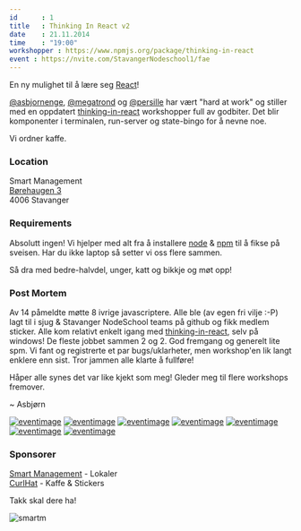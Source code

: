 ```yaml
---
id      : 1
title   : Thinking In React v2
date    : 21.11.2014
time    : "19:00"
workshopper : https://www.npmjs.org/package/thinking-in-react
event : https://nvite.com/StavangerNodeschool1/fae
---
```


En ny mulighet til å lære seg [React](http://facebook.github.io/react/)!   

[@asbjornenge](https://github.com/asbjornenge), [@megatrond](https://github.com/megatrond) og [@persille](https://github.com/persille) har vært "hard at work" og stiller med en oppdatert [thinking-in-react](https://github.com/asbjornenge/thinking-in-react) workshopper full av godbiter. Det blir komponenter i terminalen, run-server og state-bingo for å nevne noe.

Vi ordner kaffe.

### Location

Smart Management  
[Børehaugen 3 ](https://a.tiles.mapbox.com/v4/asbjornenge.k5l0opfl/page.html?access_token=pk.eyJ1IjoiYXNiam9ybmVuZ2UiLCJhIjoiMlRFQ1RrayJ9.CPLmNom9oy3ynpS4stUShw#19/58.97382/5.73116)  
4006 Stavanger

### Requirements

Absolutt ingen! Vi hjelper med alt fra å installere [node](http://nodejs.org/) & [npm](https://www.npmjs.org/) til å fikse på sveisen. Har du ikke laptop så setter vi oss flere sammen.

Så dra med bedre-halvdel, unger, katt og bikkje og møt opp!

### Post Mortem

Av 14 påmeldte møtte 8 ivrige javascriptere. Alle ble (av egen fri vilje :-P) lagt til i sjug & Stavanger NodeSchool teams på github og fikk medlem sticker. Alle kom relativt enkelt igang med [thinking-in-react](https://github.com/asbjornenge/thinking-in-react), selv på windows! De fleste jobbet sammen 2 og 2. God fremgang og generelt lite spm. Vi fant og registrerte et par bugs/uklarheter, men workshop'en lik langt enklere enn sist. Tror jammen alle klarte å fullføre!

Håper alle synes det var like kjekt som meg! Gleder meg til flere workshops fremover.

~ Asbjørn

[![eventimage](/graphics/StavangerNodeSchool1/img6.jpg)](/graphics/StavangerNodeSchool1/img6.jpg)
[![eventimage](/graphics/StavangerNodeSchool1/img7.jpg)](/graphics/StavangerNodeSchool1/img7.jpg)
[![eventimage](/graphics/StavangerNodeSchool1/img5.jpg)](/graphics/StavangerNodeSchool1/img5.jpg)
[![eventimage](/graphics/StavangerNodeSchool1/img4.jpg)](/graphics/StavangerNodeSchool1/img4.jpg)
[![eventimage](/graphics/StavangerNodeSchool1/img3.jpg)](/graphics/StavangerNodeSchool1/img3.jpg)
[![eventimage](/graphics/StavangerNodeSchool1/img2.jpg)](/graphics/StavangerNodeSchool1/img2.jpg)
[![eventimage](/graphics/StavangerNodeSchool1/img1.jpg)](/graphics/StavangerNodeSchool1/img1.jpg)

### Sponsorer

[Smart Management](http://www.smartm.no) - Lokaler  
[CurlHat](http://www.asbjornenge.com) - Kaffe & Stickers

Takk skal dere ha!

![smartm](http://www.smartm.no/storage/logo.png)